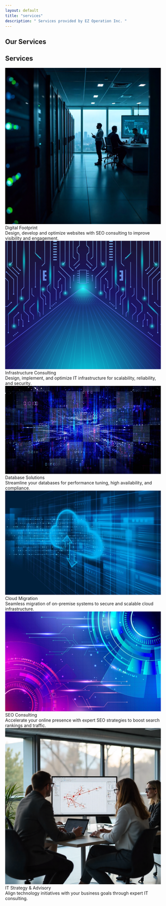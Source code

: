 ```yaml
---
layout: default
title: "services"
description: " Services provided by EZ Operation Inc. "
---
```


<section class="py-5 bg-light">
    <div class="container">
      <h2 class="text-center mb-5">Our Services</h2>
      <h2> Services </h2>
      <!-- Service 1 -->
      <div class="col-md-4">
        <div class="card service-card shadow-sm">
          <img src="assets/images/footprint.png" class="service-img" alt="Digital Footprint"/>
          <div class="card-body text-center">
            <i class="fas fa-globe service-icon"></i>
            <div class="service-title">Digital Footprint</div>
          </div>
          <div class="service-overlay">
            Design, develop and optimize websites with SEO consulting to improve visibility and engagement.
          </div>
        </div>
      </div>
      <!-- Service 2 -->
      <div class="col-md-4">
        <div class="card service-card shadow-sm">
          <img src="assets/images/infra.jpg" class="service-img" alt="Infrastructure Consulting"/>
          <div class="card-body text-center">
            <i class="fas fa-network-wired service-icon"></i>
            <div class="service-title">Infrastructure Consulting</div>
          </div>
          <div class="service-overlay">
            Design, implement, and optimize IT infrastructure for scalability, reliability, and security.
          </div>
        </div>
      </div>
      <!-- Service 3 -->
      <div class="col-md-4">
        <div class="card service-card shadow-sm">
          <img src="assets/images/database.jpg" class="service-img" alt="Database Solutions"/>
          <div class="card-body text-center">
            <i class="fas fa-database service-icon"></i>
            <div class="service-title">Database Solutions</div>
          </div>
          <div class="service-overlay">
            Streamline your databases for performance tuning, high availability, and compliance.
          </div>
        </div>
      </div>
      <!-- Service 4 -->
      <div class="col-md-4">
        <div class="card service-card shadow-sm">
          <img src="assets/images/cloud.jpg" class="service-img" alt="Cloud Migration"/>
          <div class="card-body text-center">
            <i class="fas fa-cloud-upload-alt service-icon"></i>
            <div class="service-title">Cloud Migration</div>
          </div>
          <div class="service-overlay">
            Seamless migration of on-premise systems to secure and scalable cloud infrastructure.
          </div>
        </div>
      </div>
      <!-- Service 5 -->
      <div class="col-md-4">
        <div class="card service-card shadow-sm">
          <img src="assets/images/SEO.jpg" class="service-img" alt="SEO Consulting"/>
          <div class="card-body text-center">
            <i class="fas fa-cogs service-icon"></i>
            <div class="service-title">SEO Consulting</div>
          </div>
          <div class="service-overlay">
            Accelerate your online presence with expert SEO strategies to boost search rankings and traffic.
          </div>
        </div>
      </div>
      <!-- Service 6 -->
      <div class="col-md-4">
        <div class="card service-card shadow-sm">
          <img src="assets/images/strategy.png" class="service-img" alt="IT Strategy & Advisory"/>
          <div class="card-body text-center">
            <i class="fas fa-lightbulb service-icon"></i>
            <div class="service-title">IT Strategy & Advisory</div>
          </div>
          <div class="service-overlay">
            Align technology initiatives with your business goals through expert IT consulting.
          </div>
        </div>
      </div>
    </div>
</section>

<script src="https://cdn.jsdelivr.net/npm/bootstrap@5.3.3/dist/js/bootstrap.bundle.min.js"></script>
